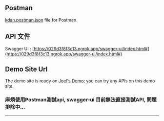 ## Postman 
[kdan.postman.json](./kdan.postman.json) file for Postman.

## API 文件
Swagger UI : [https://029d3f8f3c13.ngrok.app/swagger-ui/index.html#](https://029d3f8f3c13.ngrok.app/swagger-ui/index.html#)

## Demo Site Url

The demo site is ready on [Joel's Demo](https://029d3f8f3c13.ngrok.app); you can try any APIs on this demo site.

### 麻煩使用Postman測試api, swagger-ui 目前無法直接測試API, 問題排除中...
- --
